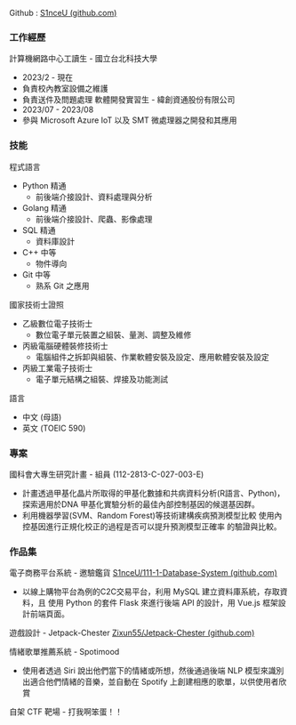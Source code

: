 Github : [S1nceU (github.com)](https://github.com/S1nceU)

### 工作經歷
計算機網路中心工讀生 - 國立台北科技大學
+ 2023/2 - 現在
+ 負責校內教室設備之維護
+ 負責送件及問題處理
軟體開發實習生 - 緯創資通股份有限公司
+ 2023/07 - 2023/08
+ 參與 Microsoft Azure IoT 以及 SMT 微處理器之開發和其應用

### 技能
程式語言
+ Python 精通
	+ 前後端介接設計、資料處理與分析
+ Golang 精通
	+ 前後端介接設計、爬蟲、影像處理
+ SQL 精通
	+ 資料庫設計
+ C++ 中等
	+ 物件導向
+ Git 中等
	+ 熟系 Git 之應用

國家技術士證照
+ 乙級數位電子技術士
	+ 數位電子單元裝置之組裝、量測、調整及維修
+ 丙級電腦硬體裝修技術士
	+ 電腦組件之拆卸與組裝、作業軟體安裝及設定、應用軟體安裝及設定
+ 丙級工業電子技術士
	+ 電子單元結構之組裝、焊接及功能測試

語言
+ 中文 (母語)
+ 英文 (TOEIC 590)
### 專案
國科會大專生研究計畫 - 組員
(112-2813-C-027-003-E)
+ 計畫透過甲基化晶片所取得的甲基化數據和共病資料分析(R語言、Python)，探索適用於DNA 甲基化實驗分析的最佳內部控制基因的候選基因群。
+ 利用機器學習(SVM、Random Forest)等技術建構疾病預測模型比較 使用內控基因進行正規化校正的過程是否可以提升預測模型正確率 的驗證與比較。

### 作品集
電子商務平台系統 - 邀驗鑑貨 [S1nceU/111-1-Database-System (github.com)](https://github.com/S1nceU/111-1-Database-System)
+ 以線上購物平台為例的C2C交易平台，利用 MySQL 建立資料庫系統，存取資料，且 使用 Python 的套件 Flask 來進行後端 API 的設計，用 Vue.js 框架設計前端頁面。

遊戲設計 - Jetpack-Chester [Zixun55/Jetpack-Chester (github.com)](https://github.com/Zixun55/Jetpack-Chester)


情緒歌單推薦系統 - Spotimood 
+ 使用者透過 Siri 說出他們當下的情緒或所想，然後通過後端 NLP 模型來識別出適合他們情緒的音樂，並自動在 Spotify 上創建相應的歌單，以供使用者欣賞

自架 CTF 靶場 - 打我啊笨蛋！！